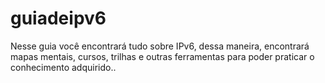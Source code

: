 # guiadeipv6
Nesse guia você encontrará tudo sobre IPv6, dessa maneira, encontrará mapas mentais, cursos, trilhas e outras ferramentas para poder praticar o conhecimento adquirido..

